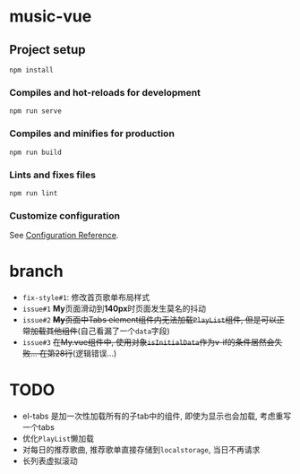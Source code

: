 # music-vue

## Project setup
```
npm install
```

### Compiles and hot-reloads for development
```
npm run serve
```

### Compiles and minifies for production
```
npm run build
```

### Lints and fixes files
```
npm run lint
```

### Customize configuration
See [Configuration Reference](https://cli.vuejs.org/config/).


# branch 
* `fix-style#1`: 修改首页歌单布局样式
* `issue#1` **My**页面滑动到**140px**时页面发生莫名的抖动
* `issue#2` ~~**My**页面中Tabs element组件内无法加载`PlayList`组件, 但是可以正常加载其他组件~~(自己看漏了一个`data`字段)
* `issue#3` ~~在My.vue组件中, 使用对象`isInitialData`作为v-if的条件居然会失败... 在第28行~~(逻辑错误...)


# TODO
* el-tabs 是加一次性加载所有的子tab中的组件, 即使为显示也会加载, 考虑重写一个tabs
* 优化`PlayList`懒加载
* 对每日的推荐歌曲, 推荐歌单直接存储到`localstorage`, 当日不再请求
* 长列表虚拟滚动
